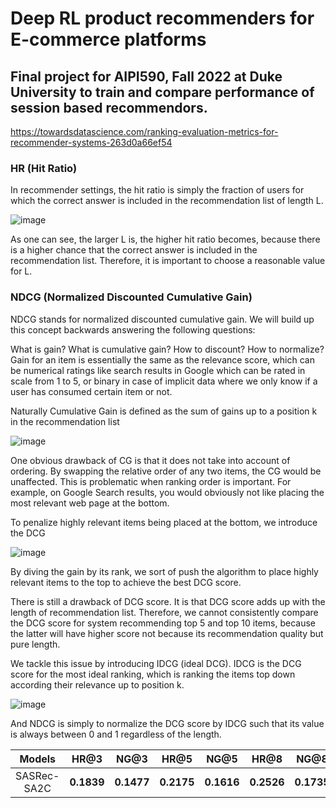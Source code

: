 #  Deep RL product recommenders for E-commerce platforms

## Final project for AIPI590, Fall 2022 at Duke University to train and compare performance of session based recommendors.



https://towardsdatascience.com/ranking-evaluation-metrics-for-recommender-systems-263d0a66ef54

### HR (Hit Ratio)
In recommender settings, the hit ratio is simply the fraction of users for which the correct answer is included in the recommendation list of length L.

![image](https://miro.medium.com/max/1400/1*p2oVTjdyCRgJvfSSC9TDpw.webp)

As one can see, the larger L is, the higher hit ratio becomes, because there is a higher chance that the correct answer is included in the recommendation list. Therefore, it is important to choose a reasonable value for L.

### NDCG (Normalized Discounted Cumulative Gain)
NDCG stands for normalized discounted cumulative gain. We will build up this concept backwards answering the following questions:

What is gain?
What is cumulative gain?
How to discount?
How to normalize?
Gain for an item is essentially the same as the relevance score, which can be numerical ratings like search results in Google which can be rated in scale from 1 to 5, or binary in case of implicit data where we only know if a user has consumed certain item or not.

Naturally Cumulative Gain is defined as the sum of gains up to a position k in the recommendation list

![image](https://miro.medium.com/max/584/1*GEvXfCqT6hq_KNT_WMnRFA.webp)


One obvious drawback of CG is that it does not take into account of ordering. By swapping the relative order of any two items, the CG would be unaffected. This is problematic when ranking order is important. For example, on Google Search results, you would obviously not like placing the most relevant web page at the bottom.

To penalize highly relevant items being placed at the bottom, we introduce the DCG

![image](https://miro.medium.com/max/640/1*sb2sXH1RHQFgZgl4l9pCSw.webp)

By diving the gain by its rank, we sort of push the algorithm to place highly relevant items to the top to achieve the best DCG score.

There is still a drawback of DCG score. It is that DCG score adds up with the length of recommendation list. Therefore, we cannot consistently compare the DCG score for system recommending top 5 and top 10 items, because the latter will have higher score not because its recommendation quality but pure length.

We tackle this issue by introducing IDCG (ideal DCG). IDCG is the DCG score for the most ideal ranking, which is ranking the items top down according their relevance up to position k.

![image](https://miro.medium.com/max/828/1*cDC8roXZrP-iUeR1vlmGBQ.webp)

And NDCG is simply to normalize the DCG score by IDCG such that its value is always between 0 and 1 regardless of the length.




| **Models**  | **HR@3** | **NG@3** | **HR@5** | **NG@5** | **HR@8** | **NG@8** |
| :---------: | :------: | :------: | :-------: | :-------: | :-------: | :-------: |
| SASRec-SA2C |  **0.1839**  |  **0.1477**  |  **0.2175**   |  **0.1616**   |  **0.2526**   |  **0.1735**   |
